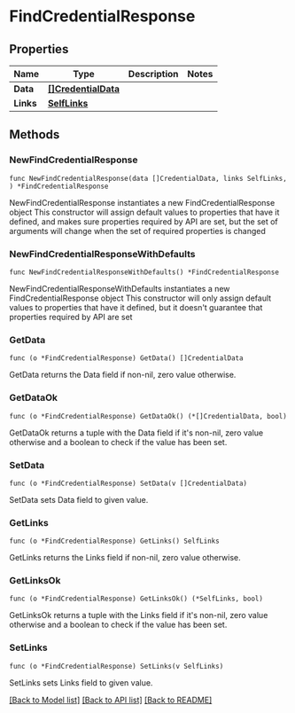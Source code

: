 # FindCredentialResponse

## Properties

Name | Type | Description | Notes
------------ | ------------- | ------------- | -------------
**Data** | [**[]CredentialData**](CredentialData.md) |  | 
**Links** | [**SelfLinks**](SelfLinks.md) |  | 

## Methods

### NewFindCredentialResponse

`func NewFindCredentialResponse(data []CredentialData, links SelfLinks, ) *FindCredentialResponse`

NewFindCredentialResponse instantiates a new FindCredentialResponse object
This constructor will assign default values to properties that have it defined,
and makes sure properties required by API are set, but the set of arguments
will change when the set of required properties is changed

### NewFindCredentialResponseWithDefaults

`func NewFindCredentialResponseWithDefaults() *FindCredentialResponse`

NewFindCredentialResponseWithDefaults instantiates a new FindCredentialResponse object
This constructor will only assign default values to properties that have it defined,
but it doesn't guarantee that properties required by API are set

### GetData

`func (o *FindCredentialResponse) GetData() []CredentialData`

GetData returns the Data field if non-nil, zero value otherwise.

### GetDataOk

`func (o *FindCredentialResponse) GetDataOk() (*[]CredentialData, bool)`

GetDataOk returns a tuple with the Data field if it's non-nil, zero value otherwise
and a boolean to check if the value has been set.

### SetData

`func (o *FindCredentialResponse) SetData(v []CredentialData)`

SetData sets Data field to given value.


### GetLinks

`func (o *FindCredentialResponse) GetLinks() SelfLinks`

GetLinks returns the Links field if non-nil, zero value otherwise.

### GetLinksOk

`func (o *FindCredentialResponse) GetLinksOk() (*SelfLinks, bool)`

GetLinksOk returns a tuple with the Links field if it's non-nil, zero value otherwise
and a boolean to check if the value has been set.

### SetLinks

`func (o *FindCredentialResponse) SetLinks(v SelfLinks)`

SetLinks sets Links field to given value.



[[Back to Model list]](../README.md#documentation-for-models) [[Back to API list]](../README.md#documentation-for-api-endpoints) [[Back to README]](../README.md)


